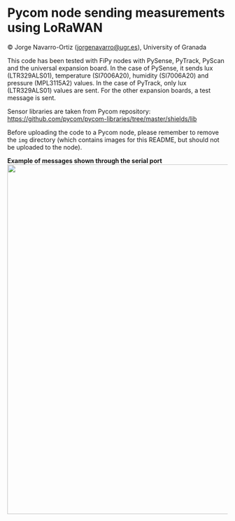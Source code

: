 # Pycom node sending measurements using LoRaWAN

© Jorge Navarro-Ortiz (jorgenavarro@ugr.es), University of Granada

This code has been tested with FiPy nodes with PySense, PyTrack, PyScan and the universal expansion board.
In the case of PySense, it sends lux (LTR329ALS01), temperature (SI7006A20), humidity (SI7006A20) and pressure (MPL3115A2) values. In the case of PyTrack, only lux (LTR329ALS01) values are sent. For the other expansion boards, a test message is sent.

Sensor libraries are taken from Pycom repository: https://github.com/pycom/pycom-libraries/tree/master/shields/lib

Before uploading the code to a Pycom node, please remember to remove the ``img`` directory (which contains images for this README, but should not be uploaded to the node).

**Example of messages shown through the serial port**
<img src="https://github.com/jorgenavarroortiz/PYCOM-measurements-LoRaWAN/raw/main/img/pycom-lorawan-measurements-console.png" width="800">
